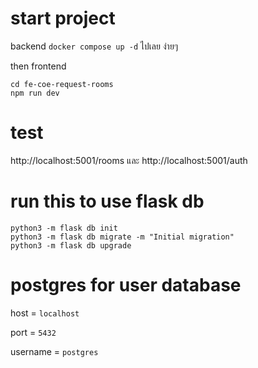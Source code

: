 # start project

backend
`docker compose up -d` ไปเลย ง่ายๆ

then frontend

```
cd fe-coe-request-rooms
npm run dev
```

# test

http://localhost:5001/rooms
และ
http://localhost:5001/auth

# run this to use flask db
```
python3 -m flask db init
python3 -m flask db migrate -m "Initial migration"
python3 -m flask db upgrade
```

# postgres for user database
host = `localhost`

port = `5432`

username = `postgres`
